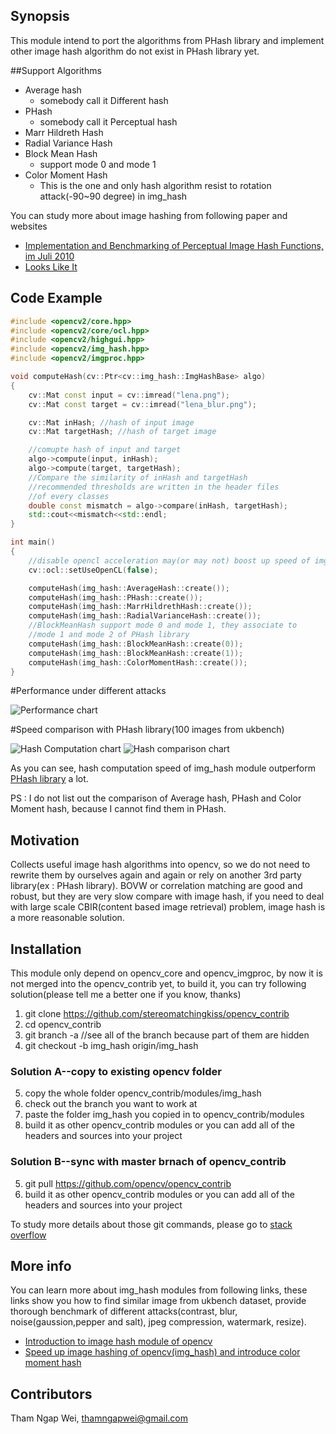 ## Synopsis

This module intend to port the algorithms from PHash library and implement other image hash algorithm do not exist in PHash library yet.

##Support Algorithms
- Average hash
    - somebody call it Different hash
- PHash
    - somebody call it Perceptual hash
- Marr Hildreth Hash
- Radial Variance Hash
- Block Mean Hash
    - support mode 0 and mode 1
- Color Moment Hash
    - This is the one and only hash algorithm resist to rotation attack(-90~90 degree) in img_hash

You can study more about image hashing from following paper and websites

* [Implementation and Benchmarking of Perceptual Image Hash Functions, im Juli 2010](http://www.phash.org/docs/pubs/thesis_zauner.pdf)
* [Looks Like It](http://www.hackerfactor.com/blog/?/archives/432-Looks-Like-It.html)

## Code Example

```cpp
#include <opencv2/core.hpp>
#include <opencv2/core/ocl.hpp>
#include <opencv2/highgui.hpp>
#include <opencv2/img_hash.hpp>
#include <opencv2/imgproc.hpp>

void computeHash(cv::Ptr<cv::img_hash::ImgHashBase> algo)
{
    cv::Mat const input = cv::imread("lena.png");
    cv::Mat const target = cv::imread("lena_blur.png");

    cv::Mat inHash; //hash of input image
    cv::Mat targetHash; //hash of target image

    //comupte hash of input and target
    algo->compute(input, inHash);
    algo->compute(target, targetHash);
    //Compare the similarity of inHash and targetHash
    //recommended thresholds are written in the header files
    //of every classes
    double const mismatch = algo->compare(inHash, targetHash);
    std::cout<<mismatch<<std::endl;
}

int main()
{
    //disable opencl acceleration may(or may not) boost up speed of img_hash
    cv::ocl::setUseOpenCL(false);

    computeHash(img_hash::AverageHash::create());
    computeHash(img_hash::PHash::create());
    computeHash(img_hash::MarrHildrethHash::create());
    computeHash(img_hash::RadialVarianceHash::create());
    //BlockMeanHash support mode 0 and mode 1, they associate to
    //mode 1 and mode 2 of PHash library
    computeHash(img_hash::BlockMeanHash::create(0));
    computeHash(img_hash::BlockMeanHash::create(1));
    computeHash(img_hash::ColorMomentHash::create());
}
```

#Performance under different attacks

![Performance chart](https://3.bp.blogspot.com/-Li-zoGXC6-I/V3Wnp5tbFwI/AAAAAAAAA1Y/iVQkZmI6wWQcpxynuzW4FngJYVdXw3AtgCLcB/s1600/overall_result.JPG)

#Speed comparison with PHash library(100 images from ukbench)

![Hash Computation chart](https://3.bp.blogspot.com/-XIs-olyuK9Q/V3NKRDRzUiI/AAAAAAAAAwU/k99xuDGlCBYwO3ZDZNHcLweuaAt_cpHtwCLcB/s1600/Capture.JPG)
![Hash comparison chart](https://1.bp.blogspot.com/-anqfh2Awky4/V3NOOKvrQKI/AAAAAAAAAwo/pZjGDDnAPKooOZCCVnzGO4lJjKo7-KjlACLcB/s1600/Capture.JPG)

As you can see, hash computation speed of img_hash module outperform [PHash library](http://www.phash.org/) a lot.

PS : I do not list out the comparison of Average hash, PHash and Color Moment hash, because I cannot find them in PHash.

## Motivation

Collects useful image hash algorithms into opencv, so we do not need to rewrite them by ourselves again and again or rely on another 3rd party library(ex : PHash library). BOVW or correlation matching are good and robust, but they are very slow compare with image hash, if you need to deal with large scale CBIR(content based image retrieval) problem, image hash is a more reasonable solution.

## Installation

This module only depend on opencv_core and opencv_imgproc, by now it is not merged into the opencv_contrib yet, to build it, you can try following solution(please tell me a better one if you know, thanks)

1. git clone https://github.com/stereomatchingkiss/opencv_contrib
2. cd opencv_contrib
3. git branch -a //see all of the branch because part of them are hidden
4. git checkout -b img_hash origin/img_hash

### Solution A--copy to existing opencv folder

5. copy the whole folder opencv_contrib/modules/img_hash
6. check out the branch you want to work at
7. paste the folder img_hash you copied in to opencv_contrib/modules
8. build it as other opencv_contrib modules or you can add all of the headers and 
sources into your project

### Solution B--sync with master brnach of opencv_contrib
5. git pull https://github.com/opencv/opencv_contrib
6. build it as other opencv_contrib modules or you can add all of the headers and 
sources into your project

To study more details about those git commands, please go to [stack overflow](http://stackoverflow.com/questions/67699/clone-all-remote-branches-with-git)

## More info

You can learn more about img_hash modules from following links, these links show you how to find similar image from ukbench dataset, provide thorough benchmark of different attacks(contrast, blur, noise(gaussion,pepper and salt), jpeg compression, watermark, resize).

* [Introduction to image hash module of opencv](http://qtandopencv.blogspot.my/2016/06/introduction-to-image-hash-module-of.html)
* [Speed up image hashing of opencv(img_hash) and introduce color moment hash](http://qtandopencv.blogspot.my/2016/06/speed-up-image-hashing-of-opencvimghash.html)


## Contributors

Tham Ngap Wei, thamngapwei@gmail.com
